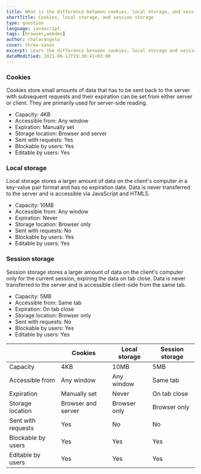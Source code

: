 ```yaml
---
title: What is the difference between cookies, local storage, and session storage?
shortTitle: Cookies, local storage, and session storage
type: question
language: javascript
tags: [browser,webdev]
author: chalarangelo
cover: three-vases
excerpt: Learn the difference between cookies, local storage and session storage and start using the correct option for your needs.
dateModified: 2021-06-12T19:30:41+03:00
---
```


### Cookies

Cookies store small amounts of data that has to be sent back to the server with subsequent requests and their expiration can be set from either server or client. They are primarily used for server-side reading.

- Capacity: 4KB
- Accessible from: Any window
- Expiration: Manually set
- Storage location: Browser and server
- Sent with requests: Yes
- Blockable by users: Yes
- Editable by users: Yes

### Local storage

Local storage stores a larger amount of data on the client's computer in a key-value pair format and has no expiration date. Data is never transferred to the server and is accessible via JavaScript and HTML5.

- Capacity: 10MB
- Accessible from: Any window
- Expiration: Never
- Storage location: Browser only
- Sent with requests: No
- Blockable by users: Yes
- Editable by users: Yes

### Session storage

Session storage stores a larger amount of data on the client's computer only for the current session, expiring the data on tab close. Data is never transferred to the server and is accessible client-side from the same tab.

- Capacity: 5MB
- Accessible from: Same tab
- Expiration: On tab close
- Storage location: Browser only
- Sent with requests: No
- Blockable by users: Yes
- Editable by users: Yes

|    | Cookies | Local storage | Session storage |
| -- | -- | -- | -- |
| Capacity | 4KB | 10MB | 5MB |
| Accessible from | Any window | Any window | Same tab |
| Expiration | Manually set | Never | On tab close |
| Storage location | Browser and server | Browser only | Browser only |
| Sent with requests | Yes | No | No |
| Blockable by users | Yes | Yes | Yes |
| Editable by users | Yes | Yes | Yes |